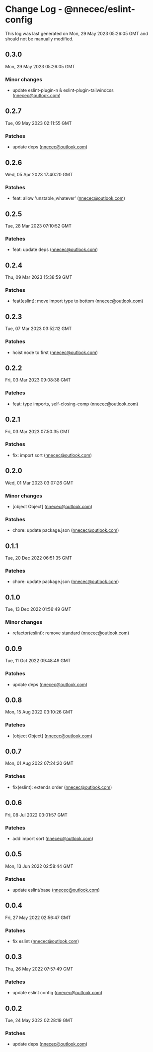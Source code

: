 # Change Log - @nnecec/eslint-config

This log was last generated on Mon, 29 May 2023 05:26:05 GMT and should not be manually modified.

<!-- Start content -->

## 0.3.0

Mon, 29 May 2023 05:26:05 GMT

### Minor changes

- update eslint-plugin-n & eslint-plugin-tailwindcss (nnecec@outlook.com)

## 0.2.7

Tue, 09 May 2023 02:11:55 GMT

### Patches

- update deps (nnecec@outlook.com)

## 0.2.6

Wed, 05 Apr 2023 17:40:20 GMT

### Patches

- feat: allow 'unstable_whatever' (nnecec@outlook.com)

## 0.2.5

Tue, 28 Mar 2023 07:10:52 GMT

### Patches

- feat: update deps (nnecec@outlook.com)

## 0.2.4

Thu, 09 Mar 2023 15:38:59 GMT

### Patches

- feat(eslint): move import type to bottom (nnecec@outlook.com)

## 0.2.3

Tue, 07 Mar 2023 03:52:12 GMT

### Patches

- hoist node to first (nnecec@outlook.com)

## 0.2.2

Fri, 03 Mar 2023 09:08:38 GMT

### Patches

- feat: type imports, self-closing-comp (nnecec@outlook.com)

## 0.2.1

Fri, 03 Mar 2023 07:50:35 GMT

### Patches

- fix: import sort (nnecec@outlook.com)

## 0.2.0

Wed, 01 Mar 2023 03:07:26 GMT

### Minor changes

- [object Object] (nnecec@outlook.com)

### Patches

- chore: update package.json (nnecec@outlook.com)

## 0.1.1

Tue, 20 Dec 2022 06:51:35 GMT

### Patches

- chore: update package.json (nnecec@outlook.com)

## 0.1.0

Tue, 13 Dec 2022 01:56:49 GMT

### Minor changes

- refactor(eslint): remove standard (nnecec@outlook.com)

## 0.0.9

Tue, 11 Oct 2022 09:48:49 GMT

### Patches

- update deps (nnecec@outlook.com)

## 0.0.8

Mon, 15 Aug 2022 03:10:26 GMT

### Patches

- [object Object] (nnecec@outlook.com)

## 0.0.7

Mon, 01 Aug 2022 07:24:20 GMT

### Patches

- fix(eslint): extends order (nnecec@outlook.com)

## 0.0.6

Fri, 08 Jul 2022 03:01:57 GMT

### Patches

- add import sort (nnecec@outlook.com)

## 0.0.5

Mon, 13 Jun 2022 02:58:44 GMT

### Patches

- update eslint/base (nnecec@outlook.com)

## 0.0.4

Fri, 27 May 2022 02:56:47 GMT

### Patches

- fix eslint (nnecec@outlook.com)

## 0.0.3

Thu, 26 May 2022 07:57:49 GMT

### Patches

- update eslint config (nnecec@outlook.com)

## 0.0.2

Tue, 24 May 2022 02:28:19 GMT

### Patches

- update deps (nnecec@outlook.com)

